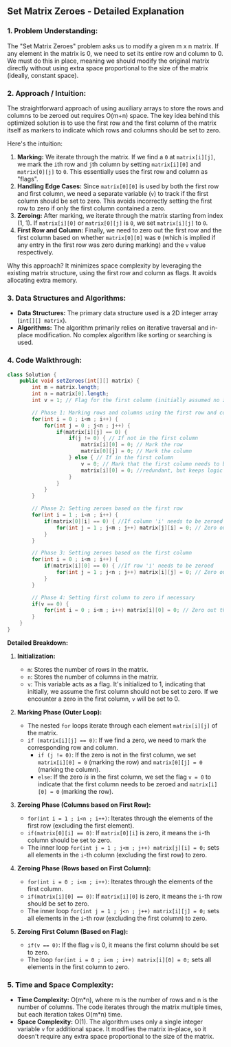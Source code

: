 ## Set Matrix Zeroes - Detailed Explanation

### 1. Problem Understanding:

The "Set Matrix Zeroes" problem asks us to modify a given m x n matrix. If any element in the matrix is 0, we need to set its entire row and column to 0. We must do this in place, meaning we should modify the original matrix directly without using extra space proportional to the size of the matrix (ideally, constant space).

### 2. Approach / Intuition:

The straightforward approach of using auxiliary arrays to store the rows and columns to be zeroed out requires O(m+n) space. The key idea behind this optimized solution is to use the first row and the first column of the matrix itself as markers to indicate which rows and columns should be set to zero.

Here's the intuition:

1.  **Marking:** We iterate through the matrix. If we find a `0` at `matrix[i][j]`, we mark the `i`th row and `j`th column by setting `matrix[i][0]` and `matrix[0][j]` to `0`. This essentially uses the first row and column as "flags".
2.  **Handling Edge Cases:** Since `matrix[0][0]` is used by both the first row and first column, we need a separate variable (`v`) to track if the first column should be set to zero. This avoids incorrectly setting the first row to zero if only the first column contained a zero.
3.  **Zeroing:** After marking, we iterate through the matrix starting from index (1, 1). If `matrix[i][0]` or `matrix[0][j]` is `0`, we set `matrix[i][j]` to `0`.
4.  **First Row and Column:** Finally, we need to zero out the first row and the first column based on whether `matrix[0][0]` was `0` (which is implied if any entry in the first row was zero during marking) and the `v` value respectively.

Why this approach? It minimizes space complexity by leveraging the existing matrix structure, using the first row and column as flags. It avoids allocating extra memory.

### 3. Data Structures and Algorithms:

*   **Data Structures:** The primary data structure used is a 2D integer array (`int[][] matrix`).
*   **Algorithms:** The algorithm primarily relies on iterative traversal and in-place modification.  No complex algorithm like sorting or searching is used.

### 4. Code Walkthrough:

```java
class Solution {
    public void setZeroes(int[][] matrix) {
        int m = matrix.length;
        int n = matrix[0].length;
        int v = 1; // Flag for the first column (initially assumed no zero)

        // Phase 1: Marking rows and columns using the first row and column
        for(int i = 0 ; i<m ; i++) {
            for(int j = 0 ; j<n ; j++) {
                if(matrix[i][j] == 0) {
                    if(j != 0) { // If not in the first column
                        matrix[i][0] = 0; // Mark the row
                        matrix[0][j] = 0; // Mark the column
                    } else { // If in the first column
                        v = 0; // Mark that the first column needs to be zeroed
                        matrix[i][0] = 0; //redundant, but keeps logic clean. Marks the row
                    }
                }
            }
        }

        // Phase 2: Setting zeroes based on the first row
        for(int i = 1 ; i<n ; i++) {
            if(matrix[0][i] == 0) { //If column 'i' needs to be zeroed
                for(int j = 1 ; j<m ; j++) matrix[j][i] = 0; // Zero out that column (excluding first row)
            }
        }

        // Phase 3: Setting zeroes based on the first column
        for(int i = 0 ; i<m ; i++) {
            if(matrix[i][0] == 0) { //If row 'i' needs to be zeroed
                for(int j = 1 ; j<n ; j++) matrix[i][j] = 0; // Zero out that row (excluding first column)
            }
        }

        // Phase 4: Setting first column to zero if necessary
        if(v == 0) {
            for(int i = 0 ; i<m ; i++) matrix[i][0] = 0; // Zero out the first column
        }
    }
}
```

**Detailed Breakdown:**

1.  **Initialization:**
    *   `m`: Stores the number of rows in the matrix.
    *   `n`: Stores the number of columns in the matrix.
    *   `v`:  This variable acts as a flag. It's initialized to 1, indicating that initially, we assume the first column should not be set to zero. If we encounter a zero in the first column, `v` will be set to 0.

2.  **Marking Phase (Outer Loop):**
    *   The nested `for` loops iterate through each element `matrix[i][j]` of the matrix.
    *   `if (matrix[i][j] == 0)`: If we find a zero, we need to mark the corresponding row and column.
        *   `if (j != 0)`: If the zero is not in the first column, we set `matrix[i][0] = 0` (marking the row) and `matrix[0][j] = 0` (marking the column).
        *   `else`: If the zero *is* in the first column, we set the flag `v = 0` to indicate that the first column needs to be zeroed and `matrix[i][0] = 0` (marking the row).

3.  **Zeroing Phase (Columns based on First Row):**
    *   `for(int i = 1 ; i<n ; i++)`: Iterates through the elements of the first row (excluding the first element).
    *   `if(matrix[0][i] == 0)`: If `matrix[0][i]` is zero, it means the `i`-th column should be set to zero.
    *   The inner loop `for(int j = 1 ; j<m ; j++) matrix[j][i] = 0;` sets all elements in the `i`-th column (excluding the first row) to zero.

4.  **Zeroing Phase (Rows based on First Column):**
    *   `for(int i = 0 ; i<m ; i++)`: Iterates through the elements of the first column.
    *   `if(matrix[i][0] == 0)`: If `matrix[i][0]` is zero, it means the `i`-th row should be set to zero.
    *   The inner loop `for(int j = 1 ; j<n ; j++) matrix[i][j] = 0;` sets all elements in the `i`-th row (excluding the first column) to zero.

5.  **Zeroing First Column (Based on Flag):**
    *   `if(v == 0)`: If the flag `v` is 0, it means the first column should be set to zero.
    *   The loop `for(int i = 0 ; i<m ; i++) matrix[i][0] = 0;` sets all elements in the first column to zero.

### 5. Time and Space Complexity:

*   **Time Complexity:** O(m\*n), where m is the number of rows and n is the number of columns. The code iterates through the matrix multiple times, but each iteration takes O(m\*n) time.
*   **Space Complexity:** O(1). The algorithm uses only a single integer variable `v` for additional space.  It modifies the matrix in-place, so it doesn't require any extra space proportional to the size of the matrix.
